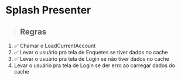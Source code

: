 # Splash Presenter

> ## Regras
1. ✅ Chamar o LoadCurrentAccount
2. ✅ Levar o usuário pra tela de Enquetes se tiver dados no cache
3. ✅ Levar o usuário pra tela de Login se não tiver dados no cache
4. Levar o usuário pra tela de Login se der erro ao carregar dados do cache
